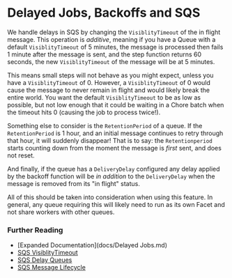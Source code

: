 # Delayed Jobs, Backoffs and SQS

We handle delays in SQS by changing the `VisiblityTimeout` of the in flight message. This operation is *additive*,
meaning if you have a Queue with a default `VisiblityTimeout` of 5 minutes, the message is processed then fails 1
minute after the message is sent, and the step function returns 60 seconds, the new `VisiblityTimeout` of the message
will be at 5 minutes.

This means small steps will not behave as you might expect, unless you have a `VisiblityTimeout` of 0. However, a
`VisiblityTimeout` of 0 would cause the message to never remain in flight and would likely break the entire world. You
want the default `VisiblityTimeout` to be as low as possible, but not low enough that it could be waiting in a Chore
batch when the timeout hits 0 (causing the job to process twice!).

Something else to consider is the `RetentionPeriod` of a queue. If the `RetentionPeriod` is 1 hour, and an initial
message continues to retry through that hour, it will suddenly disappear! That is to say: the `Retentionperiod` starts
counting down from the moment the message is *first* sent, and does not reset.

And finally, if the queue has a `DeliveryDelay` configured any delay applied by the backoff function will be *in
addition* to the `DeliveryDelay` when the message is removed from its "in flight" status.

All of this should be taken into consideration when using this feature. In general, any queue requiring this will likely
need to run as its own Facet and not share workers with other queues.

### Further Reading

 * [Expanded Documentation](docs/Delayed Jobs.md)
 * [SQS VisiblityTimeout](https://docs.aws.amazon.com/AWSSimpleQueueService/latest/SQSDeveloperGuide/sqs-visibility-timeout.html)
 * [SQS Delay Queues](https://docs.aws.amazon.com/AWSSimpleQueueService/latest/SQSDeveloperGuide/sqs-delay-queues.html)
 * [SQS Message Lifecycle](https://docs.aws.amazon.com/AWSSimpleQueueService/latest/SQSDeveloperGuide/sqs-basic-architecture.html)

